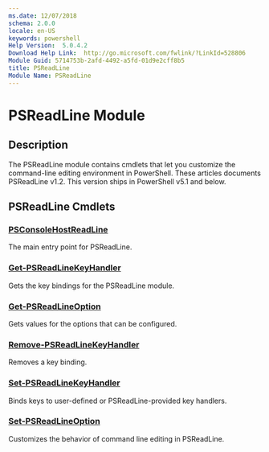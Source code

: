 ```yaml
---
ms.date: 12/07/2018
schema: 2.0.0
locale: en-US
keywords: powershell
Help Version:  5.0.4.2
Download Help Link:  http://go.microsoft.com/fwlink/?LinkId=528806
Module Guid: 5714753b-2afd-4492-a5fd-01d9e2cff8b5
title: PSReadLine
Module Name: PSReadLine
---
```

# PSReadLine Module

## Description
The PSReadLine module contains cmdlets that let you customize the command-line editing environment
in PowerShell. These articles documents PSReadLine v1.2. This version ships in PowerShell v5.1 and below.

## PSReadLine Cmdlets

### [PSConsoleHostReadLine](PSConsoleHostReadLine.md)

The main entry point for PSReadLine.

### [Get-PSReadLineKeyHandler](Get-PSReadLineKeyHandler.md)

Gets the key bindings for the PSReadLine module.

### [Get-PSReadLineOption](Get-PSReadLineOption.md)

Gets values for the options that can be configured.

### [Remove-PSReadLineKeyHandler](Remove-PSReadLineKeyHandler.md)

Removes a key binding.

### [Set-PSReadLineKeyHandler](Set-PSReadLineKeyHandler.md)

Binds keys to user-defined or PSReadLine-provided key handlers.

### [Set-PSReadLineOption](Set-PSReadLineOption.md)

Customizes the behavior of command line editing in PSReadLine.